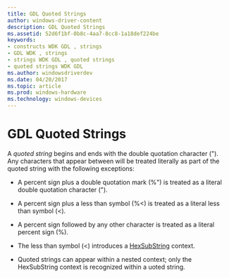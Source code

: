 ```yaml
---
title: GDL Quoted Strings
author: windows-driver-content
description: GDL Quoted Strings
ms.assetid: 52d6f1bf-0b8c-4aa7-8cc8-1a18def224be
keywords:
- constructs WDK GDL , strings
- GDL WDK , strings
- strings WDK GDL , quoted strings
- quoted strings WDK GDL
ms.author: windowsdriverdev
ms.date: 04/20/2017
ms.topic: article
ms.prod: windows-hardware
ms.technology: windows-devices
---
```


# GDL Quoted Strings


A *quoted string* begins and ends with the double quotation character ("). Any characters that appear between will be treated literally as part of the quoted string with the following exceptions:

-   A percent sign plus a double quotation mark (%") is treated as a literal double quotation character (").

-   A percent sign plus a less than symbol (%&lt;) is treated as a literal less than symbol (&lt;).

-   A percent sign followed by any other character is treated as a literal percent sign (%).

-   The less than symbol (&lt;) introduces a [HexSubString](gdl-hexsubstrings.md) context.

-   Quoted strings can appear within a nested context; only the HexSubString context is recognized within a uoted string.

 

 





